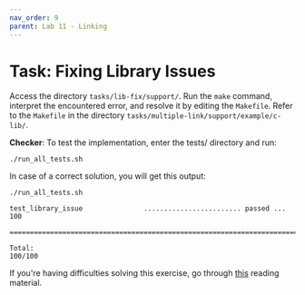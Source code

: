 ```yaml
---
nav_order: 9
parent: Lab 11 - Linking
---
```


# Task: Fixing Library Issues

Access the directory `tasks/lib-fix/support/`.
Run the `make` command, interpret the encountered error, and resolve it by editing the `Makefile`.
Refer to the `Makefile` in the directory `tasks/multiple-link/support/example/c-lib/`.


**Checker**: To test the implementation, enter the tests/ directory and run:

```
./run_all_tests.sh
```

In case of a correct solution, you will get this output:

```
./run_all_tests.sh 

test_library_issue               ........................ passed ...  100

========================================================================

Total:                                                             100/100
```



If you're having difficulties solving this exercise, go through [this](../../reading/linking.md) reading material.
